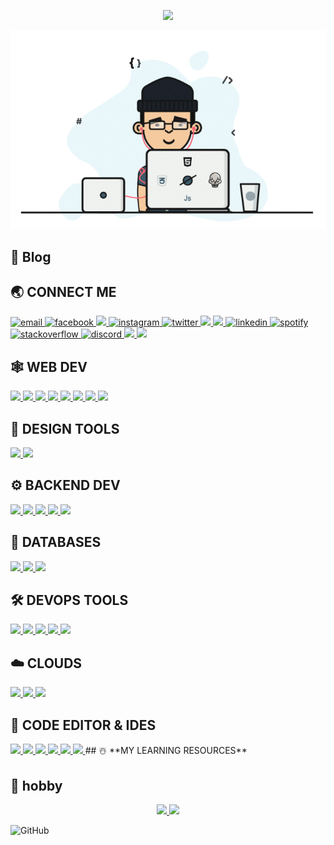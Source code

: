 <p align="center">
 <img src="https://readme-typing-svg.herokuapp.com?font=Fira+Code&size=25&duration=5015&pause=982&width=900&height=100&lines=Hello%2C+how+are+you%2C+my+name+is+Donyor%2C+how+can+I+help+you%3F"/>
</p>


<p align="center">
  <img src="./donyottech.gif" autoplay>
</p>

## :memo: Blog


## 🌏 **CONNECT ME**

  
<a href="mailto:rakhmatullayevdonyor@gmail.com">
<img src="https://img.icons8.com/color/48/000000/gmail.png" alt="email"/>
</a>
<a href="https://www.facebook.com/DonyorRakhmatullaev/">
<img src="https://img.icons8.com/color/48/000000/facebook.png" alt="facebook"/>
</a>
<a href="https://t.me/donyor_rakhmatullaev">
<img src="https://img.icons8.com/color/48/000000/telegram-app--v1.png"/>
</a>
<a href="https://www.instagram.com/donyor_rakhmatullaev/">
<img src="https://img.icons8.com/color/48/000000/instagram-new.png" alt="instagram"/>
</a>
<a href="https://twitter.com/uzbone96">
<img src="https://img.icons8.com/color/48/000000/twitter-squared.png" alt="twitter"/>
</a>
<a href="hellocode77">
<img src="https://img.icons8.com/color/48/000000/weixing.png"/>
</a>
<a href="1749368435">
<img src="https://img.icons8.com/color/48/000000/qq.png"/>
</a>
<a href="https://www.linkedin.com/in/donyor-rakhmatullaev-67b51b203/">
<img src="https://img.icons8.com/color/48/000000/linkedin.png" alt="linkedin"/>
</a>
<a href="https://open.spotify.com/user/uzbone96">
<img src="https://img.icons8.com/color/48/000000/spotify--v1.png" alt="spotify"/>
</a>
<a href="https://stackoverflow.com/users/16670404/donyor-rakhmatullaev">
<img src="https://img.icons8.com/color/48/000000/stackoverflow.png" alt="stackoverflow"/>
</a>
<a href="https://discord.gg/Donyor#9385">
<img src="https://img.icons8.com/color/48/000000/discord-logo.png" alt="discord"/>
</a>
<a href="https://t.me/donyor_rakhmatullaev">
<img src="https://img.icons8.com/color/48/000000/youtube-play.png"/>
</a>
<a href="https://leetcode.com/MrDonyor/">
<img src="https://img.icons8.com/external-tal-revivo-shadow-tal-revivo/48/000000/external-level-up-your-coding-skills-and-quickly-land-a-job-logo-shadow-tal-revivo.png"/>
</a>





## 🕸️ **WEB DEV**

  <a href="">
    <img src="https://img.icons8.com/color/48/000000/html-5.png"/>
  </a>
  <a href="">
    <img src="https://img.icons8.com/color/48/000000/css3.png"/>
  </a>
   <a href="">
    <img src="https://img.icons8.com/color/48/000000/sass.png"/>
  </a>
   <a href="">
   <img src="https://img.icons8.com/color/48/000000/tailwindcss.png"/>
  </a>
   <a href="">
    <img src="https://img.icons8.com/color/48/000000/bootstrap.png"/>
  </a>
  <a href="">
    <img src="https://img.icons8.com/color/48/000000/javascript--v1.png"/>
  </a>
  <a href="">
    <img src="https://img.icons8.com/external-tal-revivo-shadow-tal-revivo/48/000000/external-vuejs-an-open-source-javascript-framework-for-building-user-interfaces-and-single-page-applications-logo-shadow-tal-revivo.png"/>
  </a>
   <a href="">
    <img src="https://img.icons8.com/color/48/000000/react-native.png"/>
  </a>

## 🍧 **DESIGN TOOLS**
<a href="">
  <img src="https://img.icons8.com/fluency/48/000000/figma.png"/>
</a>
<a href="">
  <img src="https://img.icons8.com/color/48/000000/adobe-photoshop--v1.png"/>
</a>

## ⚙️ **BACKEND DEV**
<a href="">
  <img src="https://img.icons8.com/color/48/000000/c-plus-plus-logo.png"/>
</a>
<a href="">
  <img src="https://img.icons8.com/color/48/000000/python.png"/>
</a>
<a href="">
  <img src="https://img.icons8.com/color/48/000000/java-coffee-cup-logo.png"/>
</a>
<a href="">
  <img src="https://img.icons8.com/ios-filled/48/000000/qt.png"/>
</a>
<a href="">
  <img src="https://img.icons8.com/fluency/48/000000/matlab.png"/>
</a>

## 📅 **DATABASES**
 <a href="">
   <img src="https://img.icons8.com/color/48/000000/mongodb.png"/>
 </a>
 <a href="">
   <img src="https://img.icons8.com/color/48/000000/my-sql.png"/>
 </a>
  <a href="">
   <img src="https://img.icons8.com/color/48/000000/my-sql.png"/>
 </a>

## 🛠️ **DEVOPS TOOLS**
 <a href="">
    <img src="https://img.icons8.com/color/48/000000/git.png"/>
 </a>
 <a href="">
    <img src="https://img.icons8.com/color/48/000000/npm.png"/>
 </a> 
 <a href="">
    <img src="https://img.icons8.com/ios-glyphs/48/000000/github.png"/>
 </a> 
 <a href="">
    <img src="https://img.icons8.com/color/48/000000/gitlab.png"/>
 </a> 
 <a href="">
    <img src="https://img.icons8.com/color/48/000000/docker.png"/>
 </a> 

## ☁️ **CLOUDS**
 <a href="">
    <img src="https://img.icons8.com/external-tal-revivo-shadow-tal-revivo/48/000000/external-netlify-a-cloud-computing-company-that-offers-hosting-and-serverless-backend-services-for-static-websites-logo-shadow-tal-revivo.png"/>
 </a> 
 <a href="">
    <img src="https://img.icons8.com/color/48/000000/google-cloud.png"/>
 </a> 
 <a href="">
    <img src="https://img.icons8.com/color/48/000000/firebase.png"/>
 </a> 

## 📄 **CODE EDITOR & IDES**
 <a href="">
   <img src="https://img.icons8.com/color/48/000000/visual-studio-code-2019.png"/>
 </a> 
 <a href="">
   <img src="https://img.icons8.com/fluency/48/000000/visual-studio.png"/>
 </a> 
 <a href="">
   <img src="https://img.icons8.com/fluency/48/000000/sublime-text.png"/>
 </a> 
 <a href="">
   <img src="https://img.icons8.com/color/48/000000/pycharm.png"/>
 </a> 
  <a href="">
   <img src="https://img.icons8.com/fluency/48/000000/anaconda--v2.png"/>
 </a> 
  <a href="">
   <img src="https://img.icons8.com/officel/48/000000/java-eclipse.png"/>
 </a> 
## ☃️ **MY LEARNING RESOURCES**

## :memo: hobby

<p align="center">
  <a href="">
    <img src="https://img.icons8.com/color/48/000000/office-365.png"/>
  </a> 
  <a href="">
    <img src="https://img.icons8.com/color/48/000000/camtasia-studio.png"/>
 </a>
</p>
 
![GitHub](https://img.shields.io/github/license/donyortech/donyortech?style=for-the-badge)


